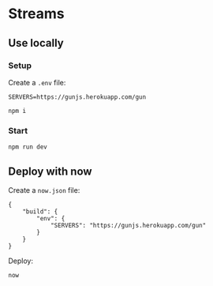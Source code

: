 # Streams

## Use locally

### Setup

Create a `.env` file:

```
SERVERS=https://gunjs.herokuapp.com/gun
```

```
npm i
```

### Start

```
npm run dev
```

## Deploy with now

Create a `now.json` file:

```
{
    "build": {
        "env": {
            "SERVERS": "https://gunjs.herokuapp.com/gun"
        }
    }
}
```

Deploy:

```
now
```
